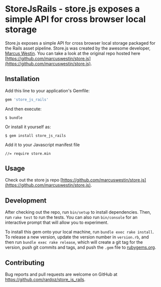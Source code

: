 # StoreJsRails - store.js exposes a simple API for cross browser local storage

Store.js exposes a simple API for cross browser local storage packaged for the Rails asset pipeline. Store.js was created by the awesome developer, [Marcus Westin](https://github.com/marcuswestin). You can take a look at the original repo hosted here [https://github.com/marcuswestin/store.js](https://github.com/marcuswestin/store.js).

## Installation

Add this line to your application's Gemfile:

```ruby
gem 'store_js_rails'
```

And then execute:

    $ bundle

Or install it yourself as:

    $ gem install store_js_rails

Add it to your Javascript manifest file

    //= require store.min

## Usage

Check out the store js repo [https://github.com/marcuswestin/store.js](https://github.com/marcuswestin/store.js).

## Development

After checking out the repo, run `bin/setup` to install dependencies. Then, run `rake test` to run the tests. You can also run `bin/console` for an interactive prompt that will allow you to experiment.

To install this gem onto your local machine, run `bundle exec rake install`. To release a new version, update the version number in `version.rb`, and then run `bundle exec rake release`, which will create a git tag for the version, push git commits and tags, and push the `.gem` file to [rubygems.org](https://rubygems.org).

## Contributing

Bug reports and pull requests are welcome on GitHub at https://github.com/rardoz/store_js_rails.

